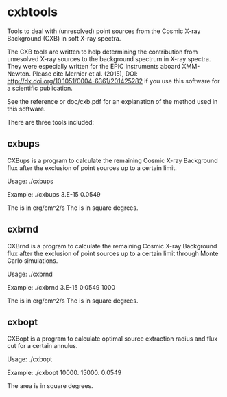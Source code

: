 # cxbtools
Tools to deal with (unresolved) point sources from the Cosmic X-ray Background (CXB) in soft X-ray spectra.

The CXB tools are written to help determining the contribution from unresolved X-ray sources to the 
background spectrum in X-ray spectra. They were especially written for the EPIC instruments aboard 
XMM-Newton. Please cite Mernier et al. (2015), DOI: http://dx.doi.org/10.1051/0004-6361/201425282 if 
you use this software for a scientific publication.

See the reference or doc/cxb.pdf for an explanation of the method used in this software.

There are three tools included:

## cxbups
CXBups is a program to calculate the remaining Cosmic X-ray Background
flux after the exclusion of point sources up to a certain limit.

  Usage:
    ./cxbups <flux-limit> <area>

  Example:
    ./cxbups 3.E-15 0.0549

The <flux-limit> is in erg/cm^2/s
The <area> is in square degrees.

## cxbrnd
CXBrnd is a program to calculate the remaining Cosmic X-ray Background
flux after the exclusion of point sources up to a certain limit through
Monte Carlo simulations.

  Usage:
    ./cxbrnd <flux-limit> <area> <niter>

  Example:
    ./cxbrnd 3.E-15 0.0549 1000

The <flux-limit> is in erg/cm^2/s
The <area> is in square degrees.

## cxbopt
CXBopt is a program to calculate optimal source extraction radius
and flux cut for a certain annulus.

  Usage:
    ./cxbopt <source-cnts> <backg-counts> <region>

  Example:
    ./cxbopt 10000. 15000. 0.0549

The <region> area is in square degrees.


